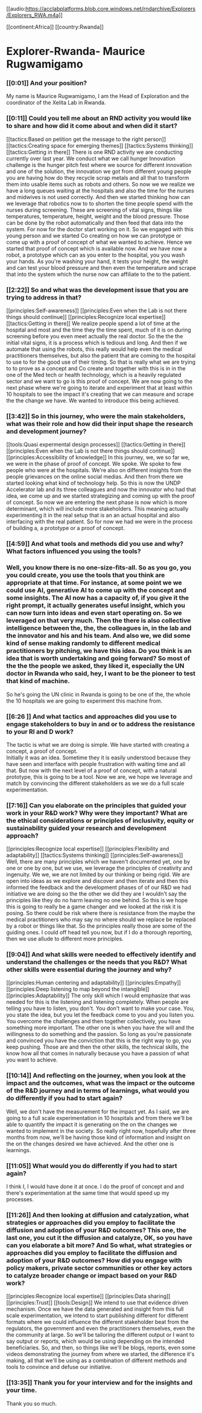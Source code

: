 [[audio:https://acclabplatforms.blob.core.windows.net/rndarchive/Explorers/Explorers_RWA.m4a]]

[[continent:Africa]]
[[country:Rwanda]]

# Explorer\-Rwanda\- Maurice Rugwamigamo

### [[0:01]] And your position?

My name is Maurice Rugwamigamo, I am the Head of Exploration and the coordinator of the Xelita Lab in Rwanda\.

### [[0:11]] Could you tell me about an RND activity you would like to share and how did it come about and when did it start?

[[tactics:Based on petition get the message to the right person]]
[[tactics:Creating space for emerging themes]]
[[tactics:Systems thinking]]
[[tactics:Getting in there]]
There is one RND activity we are conducting currently over last year\. We conduct what we call hunger Innovation challenge is the hunger pitch fest where we source for different innovation and one of the solution, the innovation we got from different young people you are having how do they recycle scrap metals and all that to transform them into usable items such as robots and others\. So now we we realize we have a long queues waiting at the hospitals and also the time for the nurses and midwives is not used correctly\. And then we started thinking how can we leverage that robotics now to to shorten the time people spend with the nurses during screening\. These are screening of vital signs, things like temperatures, temperature, height, weight and the blood pressure\. Those can be done by the robot automatically and then feed that data into the system\. For now for the doctor start working on it\. So we engaged with this young person and we started Co creating on how we can prototype or come up with a proof of concept of what we wanted to achieve\. Hence we started that proof of concept which is available now\. And we have now a robot, a prototype which can as you enter to the hospital, you you wash your hands\. As you're washing your hand, it tests your height, the weight and can test your blood pressure and then even the temperature and scrape that into the system which the nurse now can affiliate to the to the patient\.


### [[2:22]] So and what was the development issue that you are trying to address in that?

[[principles:Self-awareness]]
[[principles:Even when the Lab is not there things should continue]]
[[principles:Recognize local expertise]]
[[tactics:Getting in there]]
We realize people spend a lot of time at the hospital and most and the time they the time spent, much of it is on during screening before you even meet actually the real doctor\. So the the the initial vital signs, it is a process which is tedious and long\. And then if we automate that using the robots, this really would help even the medical practitioners themselves, but also the patient that are coming to the hospital to use to for the good use of their timing\. So that is really what we are trying to to prove as a concept and Co create and together with this is in in the one of the Med tech or health technology, which is a heavily regulated sector and we want to go is this proof of concept\. We are now going to the next phase where we're going to iterate and experiment that at least within 10 hospitals to see the impact it's creating that we can measure and scrape the the change we have\. We wanted to introduce this being achieved\.


### [[3:42]] So in this journey, who were the main stakeholders, what was their role and how did their input shape the research and development journey?

[[tools:Quasi expermental design processes]]
[[tactics:Getting in there]]
[[principles:Even when the Lab is not there things should continue]]
[[principles:Accessibility of knowledge]]
In this journey, we, we so far we, we were in the phase of proof of concept\. We spoke\. We spoke to few people who were at the hospitals\. We're also on different insights from the people grievances on the online social medias\. And then from there we started looking what kind of technology help\. So this is now the UNDP Accelerator lab and its three colleagues and now the innovator who had that idea, we come up and we started strategizing and coming up with the proof of concept\. So now we are entering the next phase is now which is more determinant, which will include more stakeholders\. This meaning actually experimenting it in the real setup that is an an actual hospital and also interfacing with the real patient\. So for now we had we were in the process of building a, a prototype or a proof of concept\.


### [[4:59]] And what tools and methods did you use and why? What factors influenced you using the tools?

### Well, you know there is no one\-size\-fits\-all\. So as you go, you you could create, you use the tools that you think are appropriate at that time\. For instance, at some point we we could use AI, generative AI to come up with the concept and some insights\. The AI now has a capacity of, if you give it the right prompt, it actually generates useful insight, which you can now turn into ideas and even start operating on\. So we leveraged on that very much\. Then the there is also collective intelligence between the, the, the colleagues in, in the lab and the innovator and his and his team\. And also we, we did some kind of sense making randomly to different medical practitioners by pitching, we have this idea\. Do you think is an idea that is worth undertaking and going forward? So most of the the the people we asked, they liked it, especially the UN doctor in Rwanda who said, hey, I want to be the pioneer to test that kind of machine\.  
So he's going the UN clinic in Rwanda is going to be one of the, the whole the 10 hospitals we are going to experiment this machine from\.

### [[6:26 ]] And what tactics and approaches did you use to engage stakeholders to buy in and or to address the resistance to your RI and D work?

The tactic is what we are doing is simple\. We have started with creating a concept, a proof of concept\.  
Initially it was an idea\. Sometime they it is easily understood because they have seen and interface with people frustration with waiting time and all that\. But now with the next level of a proof of concept, with a natural prototype, this is going to be a tool\. Now we are, we hope we leverage and match by convincing the different stakeholders as we we do a full scale experimentation\.

### [[7:16]] Can you elaborate on the principles that guided your work in your R&D work? Why were they important? What are the ethical considerations or principles of inclusivity, equity or sustainability guided your research and development approach?

[[principles:Recognize local expertise]]
[[principles:Flexibility and adaptability]]
[[tactics:Systems thinking]]
[[principles:Self-awareness]]
Well, there are many principles which we haven't documented yet, one by one or one by one, but we use, we leverage the principles of creativity and ingenuity\. We we, we are not limited by our thinking or being rigid\. We are open into ideas as we explore and discover and then iterate and then this informed the feedback and the development phases of of our R&D we had initiative we are doing so the the other we did they are I wouldn't say the principles like they do no harm leaving no one behind\. So this is we hope this is going to really be a game changer and we looked at the risk it is posing\. So there could be risk where there is resistance from the maybe the medical practitioners who may say no where should we replace be replaced by a robot or things like that\. So the principles really those are some of the guiding ones\. I could off head tell you now, but if I do a thorough reporting, then we use allude to different more principles\.


### [[9:04]] And what skills were needed to effectively identify and understand the challenges or the needs that you R&D? What other skills were essential during the journey and why?

[[principles:Human centering and adaptability]]
[[principles:Empathy]]
[[principles:Deep listening to map beyond the intangible]]
[[principles:Adaptability]]
The only skill which I would emphasize that was needed for this is the listening and listening completely\. When people are telling you have to listen, you don't\. You don't want to make your case\. You, you state the idea, but you let the feedback come to you and you listen you\. You overcome the challenges and then together collectively, you have something more important\. The other one is when you have the will and the willingness to do something and the passion\. So long as you're passionate and convinced you have the conviction that this is the right way to go, you keep pushing\. Those are and then the other skills, the technical skills, the know how all that comes in naturally because you have a passion of what you want to achieve\.


### [[10:14]] And reflecting on the journey, when you look at the impact and the outcomes, what was the impact or the outcome of the R&D journey and in terms of learnings, what would you do differently if you had to start again?

Well, we don't have the measurement for the impact yet\. As I said, we are going to a full scale experimentation in 10 hospitals and from there we'll be able to quantify the impact it is generating on the on the changes we wanted to implement in the society\. So really right now, hopefully after three months from now, we'll be having those kind of information and insight on the on the changes desired we have achieved\. And the other one is learnings\.

### [[11:05]] What would you do differently if you had to start again?

I think I, I would have done it at once\. I do the proof of concept and and there's experimentation at the same time that would speed up my processes\.

### [[11:26]] And then looking at diffusion and catalyzation, what strategies or approaches did you employ to facilitate the diffusion and adoption of your R&D outcomes? This one, the last one, you cut it the diffusion and catalyze, OK, so you have can you elaborate a bit more? And So what, what strategies or approaches did you employ to facilitate the diffusion and adoption of your R&D outcomes? How did you engage with policy makers, private sector communities or other key actors to catalyze broader change or impact based on your R&D work?

[[principles:Recognize local expertise]]
[[principles:Data sharing]]
[[principles:Trust]]
[[tools:Design]]
We intend to use that evidence driven mechanism\. Once we have the data generated and insight from this full scale experimentation, we intend to start publishing different for different formats where we could influence the different stakeholder beat from the regulators, the government and even the practitioners themselves, even the the community at large\. So we'll be tailoring the different output or I want to say output or reports, which would be using depending on the intended beneficiaries\. So, and then, so things like we'll be blogs, reports, even some videos demonstrating the journey from where we started, the difference it's making, all that we'll be using as a combination of different methods and tools to convince and defuse our initiative\.


### [[13:35]] Thank you for your interview and for the insights and your time\.

Thank you so much\.

